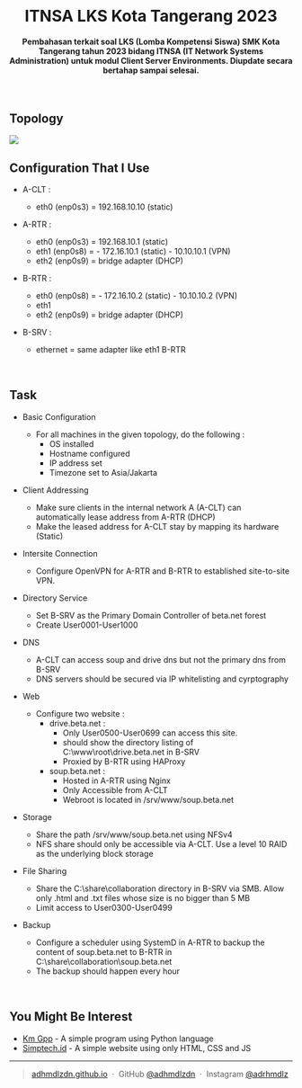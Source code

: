 
<h1 align="center">
  <br>
  <!--
  <a href="http://www.amitmerchant.com/electron-markdownify"><img src="https://raw.githubusercontent.com/amitmerchant1990/electron-markdownify/master/app/img/markdownify.png" alt="Markdownify" width="200"></a>
  -->
  <br>
  ITNSA LKS Kota Tangerang 2023<br>
</h1>

<h4 align="center">Pembahasan terkait soal LKS (Lomba Kompetensi Siswa) SMK Kota Tangerang tahun 2023 bidang ITNSA (IT Network Systems Administration) untuk modul Client Server Environments. Diupdate secara bertahap sampai selesai.</h4>

<br>

## Topology
<img src="https://raw.githubusercontent.com/adhmdlzdn/itnsa-lks-kotang/master/assets/topology.png">

<br>

## Configuration That I Use

* A-CLT :
	- eth0 (enp0s3) = 192.168.10.10 (static)

* A-RTR :
	- eth0 (enp0s3) = 192.168.10.1 (static)
	- eth1 (enp0s8) = - 172.16.10.1 (static)
			- 10.10.10.1 (VPN)
	- eth2 (enp0s9) = bridge adapter (DHCP)

* B-RTR :
	- eth0 (enp0s8) = - 172.16.10.2 (static)
			- 10.10.10.2 (VPN)
	- eth1 
	- eth2 (enp0s9) = bridge adapter (DHCP)

* B-SRV :
	- ethernet = same adapter like eth1 B-RTR

<br>

## Task

* Basic Configuration
	- For all machines in the given topology, do the following :
	  - OS installed
	  - Hostname configured
	  - IP address set
	  - Timezone set to Asia/Jakarta

* Client Addressing
	- Make sure clients in the internal network A (A-CLT) can automatically lease address from A-RTR (DHCP)
	- Make the leased address for A-CLT stay by mapping its hardware (Static)

* Intersite Connection
	- Configure OpenVPN for A-RTR and B-RTR to established site-to-site VPN.

* Directory Service
	- Set B-SRV as the Primary Domain Controller of beta.net forest
	- Create User0001-User1000

* DNS
	- A-CLT can access soup and drive dns but not the primary dns from B-SRV
	- DNS servers should be secured via IP whitelisting and cyrptography

* Web
  - Configure two website :
	- drive.beta.net :
		- Only User0500-User0699 can access this site.
		- should show the directory listing of C:\www\root\drive.beta.net in B-SRV
		- Proxied by B-RTR using HAProxy
	- soup.beta.net :
		- Hosted in A-RTR using Nginx
		- Only Accessible from A-CLT
		- Webroot is located in /srv/www/soup.beta.net

* Storage
	- Share the path /srv/www/soup.beta.net using NFSv4
	- NFS share should only be accessible via A-CLT. Use a level 10 RAID as the underlying block storage

* File Sharing
	- Share the C:\share\collaboration directory in B-SRV via SMB. Allow only .html and .txt files whose size is no bigger than 5 MB
	- Limit access to User0300-User0499

* Backup
	- Configure a scheduler using SystemD in A-RTR to backup the content of soup.beta.net to B-RTR in C:\share\collaboration\soup.beta.net
	- The backup should happen every hour



<!--
<p align="center">
  <a href="https://badge.fury.io/js/electron-markdownify">
    <img src="https://badge.fury.io/js/electron-markdownify.svg"
         alt="Gitter">
  </a>
  <a href="https://gitter.im/amitmerchant1990/electron-markdownify"><img src="https://badges.gitter.im/amitmerchant1990/electron-markdownify.svg"></a>
  <a href="https://saythanks.io/to/bullredeyes@gmail.com">
      <img src="https://img.shields.io/badge/SayThanks.io-%E2%98%BC-1EAEDB.svg">
  </a>
  <a href="https://www.paypal.me/AmitMerchant">
    <img src="https://img.shields.io/badge/$-donate-ff69b4.svg?maxAge=2592000&amp;style=flat">
  </a>
</p>



<p align="center">
  <a href="#key-features">Key Features</a> •
  <a href="#how-to-use">How To Use</a> •
  <a href="#download">Download</a> •
  <a href="#credits">Credits</a> •
  <a href="#related">Related</a> •
  <a href="#license">License</a>
</p>


[//]: ![screenshot](https://raw.githubusercontent.com/amitmerchant1990/electron-markdownify/master/app/img/markdownify.gif)
[//]: # (screenshot terhadap program yang dibuat)


## Key Features

* LivePreview - Make changes, See changes
  - Instantly see what your Markdown documents look like in HTML as you create them.
* Sync Scrolling
  - While you type, LivePreview will automatically scroll to the current location you're editing.
* GitHub Flavored Markdown  
* Syntax highlighting
* [KaTeX](https://khan.github.io/KaTeX/) Support
* Dark/Light mode
* Toolbar for basic Markdown formatting
* Supports multiple cursors
* Save the Markdown preview as PDF
* Emoji support in preview :tada:
* App will keep alive in tray for quick usage
* Full screen mode
  - Write distraction free.
* Cross platform
  - Windows, macOS and Linux ready.

## How To Use

To clone and run this application, you'll need [Git](https://git-scm.com) and [Node.js](https://nodejs.org/en/download/) (which comes with [npm](http://npmjs.com)) installed on your computer. From your command line:

```bash
# Clone this repository
$ git clone https://github.com/amitmerchant1990/electron-markdownify

# Go into the repository
$ cd electron-markdownify

# Install dependencies
$ npm install

# Run the app
$ npm start
```

> **Note**
> If you're using Linux Bash for Windows, [see this guide](https://www.howtogeek.com/261575/how-to-run-graphical-linux-desktop-applications-from-windows-10s-bash-shell/) or use `node` from the command prompt.


## Download

You can [download](https://github.com/amitmerchant1990/electron-markdownify/releases/tag/v1.2.0) the latest installable version of Markdownify for Windows, macOS and Linux.

## Emailware

Markdownify is an [emailware](https://en.wiktionary.org/wiki/emailware). Meaning, if you liked using this app or it has helped you in any way, I'd like you send me an email at <bullredeyes@gmail.com> about anything you'd want to say about this software. I'd really appreciate it!

## Credits

This software uses the following open source packages:

- [Electron](http://electron.atom.io/)
- [Node.js](https://nodejs.org/)
- [Marked - a markdown parser](https://github.com/chjj/marked)
- [showdown](http://showdownjs.github.io/showdown/)
- [CodeMirror](http://codemirror.net/)
- Emojis are taken from [here](https://github.com/arvida/emoji-cheat-sheet.com)
- [highlight.js](https://highlightjs.org/)

## Related

[markdownify-web](https://github.com/amitmerchant1990/markdownify-web) - Web version of Markdownify

## Support

<a href="https://www.buymeacoffee.com/5Zn8Xh3l9" target="_blank"><img src="https://www.buymeacoffee.com/assets/img/custom_images/purple_img.png" alt="Buy Me A Coffee" style="height: 41px !important;width: 174px !important;box-shadow: 0px 3px 2px 0px rgba(190, 190, 190, 0.5) !important;-webkit-box-shadow: 0px 3px 2px 0px rgba(190, 190, 190, 0.5) !important;" ></a>

<p>Or</p> 

<a href="https://www.patreon.com/amitmerchant">
	<img src="https://c5.patreon.com/external/logo/become_a_patron_button@2x.png" width="160">
</a>

-->

<br>

## You Might Be Interest

- [Km Gpp](https://github.com/adhmdlzdn/km-gpp) - A simple program using Python language
- [Simptech.id](https://github.com/adhmdlzdn/simptech-id) - A simple website using only HTML, CSS and JS

---

> [adhmdlzdn.github.io](https://adhmdlzdn.github.io) &nbsp;&middot;&nbsp;
> GitHub [@adhmdlzdn](https://github.com/adhmdlzdn) &nbsp;&middot;&nbsp;
> Instagram [@adrhmdlz](https://instagram.com/adrhmdlz)



